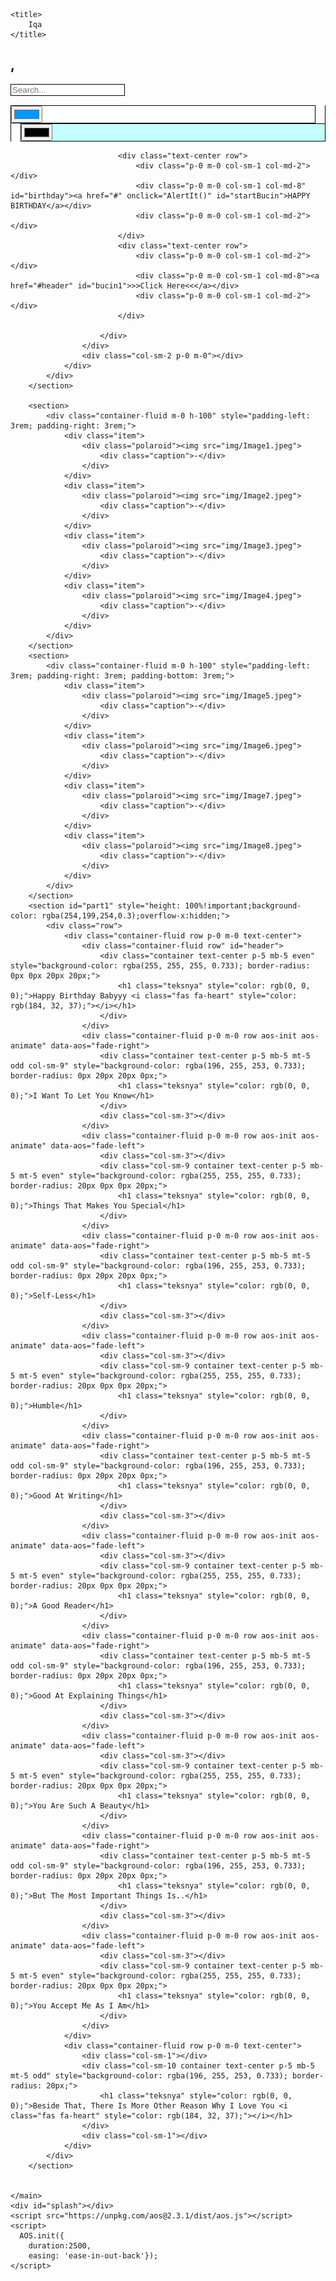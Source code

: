 <!DOCTYPE html>
<html><head>
	<script src="https://ajax.googleapis.com/ajax/libs/jquery/3.5.1/jquery.min.js"></script>
	<link rel="stylesheet" href="https://stackpath.bootstrapcdn.com/bootstrap/4.5.2/css/bootstrap.min.css" integrity="sha384-JcKb8q3iqJ61gNV9KGb8thSsNjpSL0n8PARn9HuZOnIxN0hoP+VmmDGMN5t9UJ0Z" crossorigin="anonymous">
	<script src="https://stackpath.bootstrapcdn.com/bootstrap/4.5.2/js/bootstrap.min.js" integrity="sha384-B4gt1jrGC7Jh4AgTPSdUtOBvfO8shuf57BaghqFfPlYxofvL8/KUEfYiJOMMV+rV" crossorigin="anonymous"></script>
	<script src="https://code.jquery.com/jquery-3.5.1.slim.min.js" integrity="sha384-DfXdz2htPH0lsSSs5nCTpuj/zy4C+OGpamoFVy38MVBnE+IbbVYUew+OrCXaRkfj" crossorigin="anonymous"></script>
	<script src="https://cdn.jsdelivr.net/npm/popper.js@1.16.1/dist/umd/popper.min.js" integrity="sha384-9/reFTGAW83EW2RDu2S0VKaIzap3H66lZH81PoYlFhbGU+6BZp6G7niu735Sk7lN" crossorigin="anonymous"></script>
    <link href="https://unpkg.com/aos@2.3.1/dist/aos.css" rel="stylesheet">
    <link rel="stylesheet" href="https://pro.fontawesome.com/releases/v5.10.0/css/all.css" integrity="sha384-AYmEC3Yw5cVb3ZcuHtOA93w35dYTsvhLPVnYs9eStHfGJvOvKxVfELGroGkvsg+p" crossorigin="anonymous"/>
    <link rel="stylesheet" type="text/css" href="css/style.css">
    
	<title>
		Iqa
	</title>
</head>
<body style="height: 100%; overflow-x: hidden;" data-aos-easing="ease-in-out-back" data-aos-duration="2500" data-aos-delay="0">
	<div class="bg" style="background-image: linear-gradient(-60deg, rgb(196, 255, 253) 50%, rgb(255, 255, 255) 50%);"></div>
	<div class="bg bg2" style="background-image: linear-gradient(-60deg, rgb(196, 255, 253) 50%, rgb(255, 255, 255) 50%);"></div>
	<div class="bg bg3" style="background-image: linear-gradient(-60deg, rgb(196, 255, 253) 50%, rgb(255, 255, 255) 50%);"></div>
	<main class="">
		<section>
			<div class="container-fluid m-0 p-0 center">
				<div class="row h-100 w-100 m-0 p-0">
					<div class="col-sm-2 p-0 m-0">
					</div>
					<div class="col-sm-8 main-text">
                        <div style="color: rgb(0, 0, 0); font-weight: 600;" class="tanggalan text-center p-0 m-0 warna"><span id="tanggal"></span> <span id="tanggal2"></span> <span id="tanggal3"></span></div>
                        <div id="MyClockDisplay" class="clock text-center p-0 m-0 warna" onload="showTime()" style="color: rgb(0, 0, 0);"></div>
						<div class="text-center p-0 m-0 warna" style="color: rgb(0, 0, 0);">
							<h1><span onclick="bahasa()" id="first"></span> <span id="timeOf" onclick="bahasa()"></span>,
							 <span class="txt-rotate" data-period="5000" data-rotate="[ &quot;Iqa&quot;,&quot;Sayangku&quot;, &quot;My Baby&quot;, &quot;Sweetie&quot;]"><span class="wrap" style="border-right: 0.08em solid rgb(255, 255, 255);"></span></span>
							</h1>
						</div>
						<div class="container-fluid p-0 m-0">
							<div class="row text-center">
								<div class="col-sm-1"></div>
								<div class="col-sm-10">
									<form class="text-center" action="https://www.google.com/search?q=">
										<div class="searchbox">
											<input type="search" id="box" name="q" class="search" placeholder="Search..." style="border: 0.1em solid rgb(0, 0, 0); color: rgb(0, 0, 0);">
										</div>
									</form>
								</div>
								<div class="col-sm-1"></div>
							</div>
						</div>
						<div class="container">
							<div class="text-center row" style="padding-top: 15px;">
								<div class="p-0 m-0 col-sm-1 col-md-5"></div>
								<div class="col-sm-5 col-md-1 p-0 m-0" id="kanan" style="padding-right: 15px !important; border-right: 0.05em solid rgb(0, 0, 0);">
									<div id="colpick1" class="float-right" style="background-color: rgb(255, 255, 255); border: 1px solid rgb(0, 0, 0);">
									  <input type="color" id="Primary" class="float-right" value="#0099ff" onchange="changeCol(this.value,0)">
									</div>
								</div>
								<div class="col-sm-5 col-md-1 p-0 m-0" id="kiri" style="padding-left: 15px !important; border-left: 0.05em solid rgb(0, 0, 0);">
									<div id="colpick2" class="float-left" style="background-color: rgb(196, 255, 253); border: 1px solid rgb(0, 0, 0);">
										<input type="color" id="Secondary" class="float-left" value="#000000" onchange="changeCol(this.value,1)">
									</div>
								</div>
								<div class="p-0 m-0 col-sm-1 col-md-5"></div>
			    			</div>
						
			    			<div class="text-center row">
			    				<div class="p-0 m-0 col-sm-1 col-md-2"></div>
                                <div class="p-0 m-0 col-sm-1 col-md-8" id="birthday"><a href="#" onclick="AlertIt()" id="startBucin">HAPPY BIRTHDAY</a></div>
			    				<div class="p-0 m-0 col-sm-1 col-md-2"></div>
                            </div>
			    			<div class="text-center row">
			    				<div class="p-0 m-0 col-sm-1 col-md-2"></div>
			    				<div class="p-0 m-0 col-sm-1 col-md-8"><a href="#header" id="bucin1">>>Click Here<<</a></div>
			    				<div class="p-0 m-0 col-sm-1 col-md-2"></div>
			    			</div>

			    		</div>
					</div>
					<div class="col-sm-2 p-0 m-0"></div>
				</div>
			</div>
		</section>
		
		<section>
			<div class="container-fluid m-0 h-100" style="padding-left: 3rem; padding-right: 3rem;">
				<div class="item">
				    <div class="polaroid"><img src="img/Image1.jpeg">
				    	<div class="caption">-</div>
				    </div>
				</div>
				<div class="item">
				    <div class="polaroid"><img src="img/Image2.jpeg">
				    	<div class="caption">-</div>
				    </div>
				</div>
				<div class="item">
				    <div class="polaroid"><img src="img/Image3.jpeg">
				    	<div class="caption">-</div>
				    </div>
				</div>
				<div class="item">
				    <div class="polaroid"><img src="img/Image4.jpeg">
				    	<div class="caption">-</div>
				    </div>
				</div>
			</div>
		</section>
		<section>
			<div class="container-fluid m-0 h-100" style="padding-left: 3rem; padding-right: 3rem; padding-bottom: 3rem;">
				<div class="item">
				    <div class="polaroid"><img src="img/Image5.jpeg">
				    	<div class="caption">-</div>
				    </div>
				</div>
				<div class="item">
				    <div class="polaroid"><img src="img/Image6.jpeg">
				    	<div class="caption">-</div>
				    </div>
				</div>
				<div class="item">
				    <div class="polaroid"><img src="img/Image7.jpeg">
				    	<div class="caption">-</div>
				    </div>
				</div>
				<div class="item">
				    <div class="polaroid"><img src="img/Image8.jpeg">
				    	<div class="caption">-</div>
				    </div>
				</div>
			</div>
		</section>
		<section id="part1" style="height: 100%!important;background-color: rgba(254,199,254,0.3);overflow-x:hidden;">
			<div class="row">
				<div class="container-fluid row p-0 m-0 text-center">
					<div class="container-fluid row" id="header">
						<div class="container text-center p-5 mb-5 even" style="background-color: rgba(255, 255, 255, 0.733); border-radius: 0px 0px 20px 20px;">
							<h1 class="teksnya" style="color: rgb(0, 0, 0);">Happy Birthday Babyyy <i class="fas fa-heart" style="color: rgb(184, 32, 37);"></i></h1>
						</div>
					</div>
					<div class="container-fluid p-0 m-0 row aos-init aos-animate" data-aos="fade-right">
						<div class="container text-center p-5 mb-5 mt-5 odd col-sm-9" style="background-color: rgba(196, 255, 253, 0.733); border-radius: 0px 20px 20px 0px;">
							<h1 class="teksnya" style="color: rgb(0, 0, 0);">I Want To Let You Know</h1>
						</div>
						<div class="col-sm-3"></div>
					</div>
					<div class="container-fluid p-0 m-0 row aos-init aos-animate" data-aos="fade-left">
						<div class="col-sm-3"></div>
						<div class="col-sm-9 container text-center p-5 mb-5 mt-5 even" style="background-color: rgba(255, 255, 255, 0.733); border-radius: 20px 0px 0px 20px;">
							<h1 class="teksnya" style="color: rgb(0, 0, 0);">Things That Makes You Special</h1>
						</div>
					</div>
					<div class="container-fluid p-0 m-0 row aos-init aos-animate" data-aos="fade-right">
						<div class="container text-center p-5 mb-5 mt-5 odd col-sm-9" style="background-color: rgba(196, 255, 253, 0.733); border-radius: 0px 20px 20px 0px;">
							<h1 class="teksnya" style="color: rgb(0, 0, 0);">Self-Less</h1>
						</div>
						<div class="col-sm-3"></div>
					</div>
					<div class="container-fluid p-0 m-0 row aos-init aos-animate" data-aos="fade-left">
						<div class="col-sm-3"></div>
						<div class="col-sm-9 container text-center p-5 mb-5 mt-5 even" style="background-color: rgba(255, 255, 255, 0.733); border-radius: 20px 0px 0px 20px;">
							<h1 class="teksnya" style="color: rgb(0, 0, 0);">Humble</h1>
						</div>
					</div>
					<div class="container-fluid p-0 m-0 row aos-init aos-animate" data-aos="fade-right">
						<div class="container text-center p-5 mb-5 mt-5 odd col-sm-9" style="background-color: rgba(196, 255, 253, 0.733); border-radius: 0px 20px 20px 0px;">
							<h1 class="teksnya" style="color: rgb(0, 0, 0);">Good At Writing</h1>
						</div>
						<div class="col-sm-3"></div>
					</div>
					<div class="container-fluid p-0 m-0 row aos-init aos-animate" data-aos="fade-left">
						<div class="col-sm-3"></div>
						<div class="col-sm-9 container text-center p-5 mb-5 mt-5 even" style="background-color: rgba(255, 255, 255, 0.733); border-radius: 20px 0px 0px 20px;">
							<h1 class="teksnya" style="color: rgb(0, 0, 0);">A Good Reader</h1>
						</div>
					</div>
					<div class="container-fluid p-0 m-0 row aos-init aos-animate" data-aos="fade-right">
						<div class="container text-center p-5 mb-5 mt-5 odd col-sm-9" style="background-color: rgba(196, 255, 253, 0.733); border-radius: 0px 20px 20px 0px;">
							<h1 class="teksnya" style="color: rgb(0, 0, 0);">Good At Explaining Things</h1>
						</div>
						<div class="col-sm-3"></div>
					</div>
					<div class="container-fluid p-0 m-0 row aos-init aos-animate" data-aos="fade-left">
						<div class="col-sm-3"></div>
						<div class="col-sm-9 container text-center p-5 mb-5 mt-5 even" style="background-color: rgba(255, 255, 255, 0.733); border-radius: 20px 0px 0px 20px;">
							<h1 class="teksnya" style="color: rgb(0, 0, 0);">You Are Such A Beauty</h1>
						</div>
					</div>
					<div class="container-fluid p-0 m-0 row aos-init aos-animate" data-aos="fade-right">
						<div class="container text-center p-5 mb-5 mt-5 odd col-sm-9" style="background-color: rgba(196, 255, 253, 0.733); border-radius: 0px 20px 20px 0px;">
							<h1 class="teksnya" style="color: rgb(0, 0, 0);">But The Most Important Things Is..</h1>
						</div>
						<div class="col-sm-3"></div>
					</div>
					<div class="container-fluid p-0 m-0 row aos-init aos-animate" data-aos="fade-left">
						<div class="col-sm-3"></div>
						<div class="col-sm-9 container text-center p-5 mb-5 mt-5 even" style="background-color: rgba(255, 255, 255, 0.733); border-radius: 20px 0px 0px 20px;">
							<h1 class="teksnya" style="color: rgb(0, 0, 0);">You Accept Me As I Am</h1>
						</div>
					</div>
				</div>
				<div class="container-fluid row p-0 m-0 text-center">
					<div class="col-sm-1"></div>
					<div class="col-sm-10 container text-center p-5 mb-5 mt-5 odd" style="background-color: rgba(196, 255, 253, 0.733); border-radius: 20px;">
						<h1 class="teksnya" style="color: rgb(0, 0, 0);">Beside That, There Is More Other Reason Why I Love You <i class="fas fa-heart" style="color: rgb(184, 32, 37);"></i></h1>
					</div>
					<div class="col-sm-1"></div>
				</div>
			</div>
		</section>
		
		
	</main>
	<div id="splash"></div>
	<script src="https://unpkg.com/aos@2.3.1/dist/aos.js"></script>
	<script>
	  AOS.init({
	  	duration:2500,
	  	easing: 'ease-in-out-back'});
	</script>

<script type="text/javascript">
	$(document).ready( function() {
	    $("#box").on("focus", function( e ) {
	        $('#b1').show();
	    });
	});
	var TxtRotate = function(el, toRotate, period) {
	  this.toRotate = toRotate;
	  this.el = el;
	  this.loopNum = 0;
	  this.period = parseInt(period, 10) || 2000;
	  this.txt = '';
	  this.tick();
	  this.isDeleting = false;
	};

	TxtRotate.prototype.tick = function() {
	  var i = this.loopNum % this.toRotate.length;
	  var fullTxt = this.toRotate[i];

	  if (this.isDeleting) {
	    this.txt = fullTxt.substring(0, this.txt.length - 1);
	  } else {
	    this.txt = fullTxt.substring(0, this.txt.length + 1);
	  }

	  this.el.innerHTML = '<span class="wrap">'+this.txt+'</span>';

	  var that = this;
	  var delta = 300 - Math.random() * 100;

	  if (this.isDeleting) { delta /= 2; }

	  if (!this.isDeleting && this.txt === fullTxt) {
	    delta = this.period;
	    this.isDeleting = true;
	  } else if (this.isDeleting && this.txt === '') {
	    this.isDeleting = false;
	    this.loopNum++;
	    delta = 500;
	  }

	  setTimeout(function() {
	    that.tick();
	  }, delta);
	};

	window.onload = function() {
	  var css = document.createElement("style");
	  css.type = "text/css";
	  css.innerHTML = ".txt-rotate > .wrap { border-right: 0.08em solid rgba(255,255,255,1) }";
	  document.body.appendChild(css);
	  var elements = document.getElementsByClassName('txt-rotate');
	  for (var i=0; i<elements.length; i++) {
	    var toRotate = elements[i].getAttribute('data-rotate');
	    var period = elements[i].getAttribute('data-period');
	    if (toRotate) {
	      new TxtRotate(elements[i], JSON.parse(toRotate), period);
	    }
	  }
	};
	function blink(){
	  var elements = document.getElementsByClassName('wrap');
	  for (var i=0; i<elements.length; i++){
	  	elements[i].style.borderRight = "0.08em solid rgba(255,255,255,1)";
	  }
	  if (TxtRotate.isDeleting){
	  	setTimeout(blink,700);
	  }else{
	  	setTimeout(unblink, 700);
	  }
	}
	function unblink(){
	  var elements = document.getElementsByClassName('wrap');
	  for (var i=0; i<elements.length; i++){
	  	elements[i].style.borderRight = "0.08em solid rgba(255,255,255,0)";
	  }
	  setTimeout(blink, 700);
	}
	blink();
</script>
<script type="text/javascript">
	var check = 0;
	var first = ["Good"]
	var kataPagi = ["Morning"];
	var kataSiang = ["Afternoon"];
	var kataSore = ["Evening"]
	var kataMalam = ["Night"]
	//Indo, Inggris, Chinese(Simplified), Korean, French, Japanese, Spanish
	function getRandomInt(max){
		return Math.floor(Math.random()*Math.floor(max));
	}
	var langu = getRandomInt(first.length);

	function fade(element) {
    	var op = 1;  // initial opacity
    	var timer = setInterval(function () {
        	if (op <= 0.1){
            	clearInterval(timer);
            	element.style.display = 'none';
        	}
        	element.style.opacity = op;
        	element.style.filter = 'alpha(opacity=' + op * 100 + ")";
        	op -= op * 0.1;
    	}, 50);
	}

	function unfade(element) {
	    var op = 0.1;  // initial opacity
	    element.style.display = 'block';
	    var timer = setInterval(function () {
	        if (op >= 1){
	            clearInterval(timer);
	        }
	        element.style.opacity = op;
	        element.style.filter = 'alpha(opacity=' + op * 100 + ")";
	        op += op * 0.1;
	    }, 60);
	}

	function bahasa(){
		langu++;
		if (langu>(first.length)-1){
			langu = 0;
		}
		var date = new Date();
		var h = date.getHours();
		if(h>0 && h<11){//Morning
	    	var second = kataPagi;
	    	document.getElementById("first").innerText = first[langu];
	    	document.getElementById("timeOf").innerText = second[langu];
	    }else if(h>10 && h<16){//Afternoon
	    	var second = kataSiang;
	    	document.getElementById("first").innerText = first[langu];
	    	document.getElementById("timeOf").innerText = second[langu];
	    }else if(h>15 && h<19){//Evening
	    	var second = kataSore;
	    	document.getElementById("first").innerText = first[langu];
	    	document.getElementById("timeOf").innerText = second[langu];
	    }else{//Night
	    	var second = kataMalam;
	    	document.getElementById("first").innerText = first[langu];
	    	document.getElementById("timeOf").innerText = second[langu];
	    }
	}

	function showTime(){
        var date = new Date();
        tanggalan = date.getDate();
        var months = ["January","February","March","April","May","June","July","August","September","October","November","December"];
        tanggalan2 = months[date.getMonth()];
        tanggalan3 = date.getFullYear()
	    var h = date.getHours(); // 0 - 23
	    var m = date.getMinutes(); // 0 - 59
	    var s = date.getSeconds(); // 0 - 59
	    var oneDay = 24 * 60 * 60 * 1000; // hours*minutes*seconds*milliseconds
		var firstDate = new Date(2021, 0, 26);
        document.getElementById("tanggal").innerText = tanggalan;
        document.getElementById("tanggal2").innerText = tanggalan2;
        document.getElementById("tanggal3").innerText = tanggalan3;
        var days = (Math.abs(firstDate - date) / oneDay);
        if (days >= 0.5 && days < 1){
            document.getElementById("birthday").style.display = "block";
        }else{
            document.getElementById("birthday").style.display = "block";
        }
		var hari = days;
	    h = (h < 10) ? "0" + h : h;
	    m = (m < 10) ? "0" + m : m;
	    document.getElementById("days").innerText = hari;
	    var time = h + ":" + m;
	    document.getElementById("MyClockDisplay").innerText = time;
	    document.getElementById("MyClockDisplay").textContent = time;
	    if(h>0 && h<11){
	    	var second = kataPagi;
	    	document.getElementById("timeOf").innerText = second[langu];
	    }else if(h>10 && h<16){
	    	var second = kataSiang;
	    	document.getElementById("timeOf").innerText = second[langu];
	    }else if(h>15 && h<19){
	    	var second = kataSore;
	    	document.getElementById("timeOf").innerText = second[langu];
	    }else{
	    	var second = kataMalam;
	    	document.getElementById("timeOf").innerText = second[langu];
	    }

	    //Hourly and first time check
	    var warna = document.getElementsByClassName("warna");
	    var primary = "#000000";
	    var secondary = "#0000ff";
	    var warnanya = "red";
	    if(m == 59 && s == 58){
	    	var splash = document.getElementById("splash");
	    	unfade(splash);
	    	splash.style.display = 'block';
	    }
	    if(s == 0 && m == 0){
	    	var splash = document.getElementById("splash");
	    	fade(splash);
	    	setTimeout(function(){
	    		splash.style.display = 'none';
	    	},1000);
	    	if(h>5 && h<11){
			    primary = "#ffffff";
	    		secondary = "#fee1aa";
	    		warnanya = "#000000";
	    	}else if(h>10 && h<16){
	    		primary = "#ffffff";
	    		secondary = "#c4fffd";
	    		warnanya = "#000000";
	    	}else if(h>15 && h<19){
	    		primary = "#fee39e";
	    		secondary = "#feffac";
	    		warnanya = "#000000";
	    	}else{
	    		primary = "#959595";
	    		secondary = "#000000";
	    		warnanya = "#ffffff";
	    	}
	    	var teksnya = document.getElementsByClassName("teksnya");
	    	for(i = 0; i < teksnya.length; i++){
		    	teksnya[i].style.color = warnanya;
		    }
	    	var even = document.getElementsByClassName("even");
		    for(i = 0; i < even.length; i++){
		    	even[i].style.backgroundColor = primary+"bb";
		    }
		    var odd = document.getElementsByClassName("odd");
		    for(i = 0; i < odd.length; i++){
		    	odd[i].style.backgroundColor = secondary+"bb";
		    }
	    	var cols = document.getElementsByClassName("bg");
	    	document.getElementById("Secondary").value = secondary;
	    	document.getElementById("Primary").value = primary;
		    for(i = 0; i < cols.length; i++){
		    	cols[i].style.backgroundImage = "linear-gradient(-60deg,"+secondary+" 50%, "+primary+" 50%)";
		    }
			for(i = 0; i < warna.length; i++){
			    warna[i].style.color = warnanya;
			}
			var cols = document.getElementsByClassName("bg");
		    for(i = 0; i < cols.length; i++){
		    	cols[i].style.backgroundImage = "linear-gradient(-60deg,"+secondary+" 50%, "+primary+" 50%)";
		    }
			for(i = 0; i < warna.length; i++){
			    warna[i].style.color = warnanya;
			}
			var searchCol = document.getElementsByClassName("search");
			for(i = 0; i < searchCol.length; i++){
		    	searchCol[i].style.border = "0.1em solid "+warnanya;
		    	searchCol[i].style.color = warnanya;
		    }
		    document.getElementById("kanan").style.borderRight = "0.05em solid "+warnanya;
		    document.getElementById("kiri").style.borderLeft = "0.05em solid "+warnanya;
			document.getElementById("colpick1").style.backgroundColor = primary;
			document.getElementById("colpick1").style.border = "1px solid "+warnanya;
			document.getElementById("colpick2").style.backgroundColor = secondary;
			document.getElementById("colpick2").style.border = "1px solid "+warnanya;
	    }else if(check === 0){
	    	if(h>5 && h<11){
			    primary = "#ffffff";
	    		secondary = "#fee1aa";
	    		warnanya = "#000000";
	    	}else if(h>10 && h<16){
	    		primary = "#ffffff";
	    		secondary = "#c4fffd";
	    		warnanya = "#000000";
	    	}else if(h>15 && h<19){
	    		primary = "#fee39e";
	    		secondary = "#feffac";
	    		warnanya = "#000000";
	    	}else{
	    		primary = "#959595";
	    		secondary = "#000000";
	    		warnanya = "#ffffff";
	    	}
	    	var teksnya = document.getElementsByClassName("teksnya");
	    	for(i = 0; i < teksnya.length; i++){
		    	teksnya[i].style.color = warnanya;
		    }
	    	var even = document.getElementsByClassName("even");
		    for(i = 0; i < even.length; i++){
		    	even[i].style.backgroundColor = primary+"bb";
		    }
		    var odd = document.getElementsByClassName("odd");
		    for(i = 0; i < odd.length; i++){
		    	odd[i].style.backgroundColor = secondary+"bb";
		    }
	    	var cols = document.getElementsByClassName("bg");
	    	document.getElementById("Secondary").value = secondary;
	    	document.getElementById("Primary").value = primary;
		    for(i = 0; i < cols.length; i++){
		    	cols[i].style.backgroundImage = "linear-gradient(-60deg,"+secondary+" 50%, "+primary+" 50%)";
		    }
			for(i = 0; i < warna.length; i++){
			    warna[i].style.color = warnanya;
			}
			var searchCol = document.getElementsByClassName("search");
			for(i = 0; i < searchCol.length; i++){
		    	searchCol[i].style.border = "0.1em solid "+warnanya;
		    	searchCol[i].style.color = warnanya;
		    }
		    document.getElementById("kanan").style.borderRight = "0.05em solid "+warnanya;
		    document.getElementById("kiri").style.borderLeft = "0.05em solid "+warnanya;
			document.getElementById("colpick1").style.backgroundColor = primary;
			document.getElementById("colpick1").style.border = "1px solid "+warnanya;
			document.getElementById("colpick2").style.backgroundColor = secondary;
			document.getElementById("colpick2").style.border = "1px solid "+warnanya;
	    }
	    check = 1;
	    
	    setTimeout(showTime, 1000);
	    
	}


	function AlertIt() {
		alert('Happy Birthday Baby <3');
		alert("I'm the luckiest person in the whole world because you become mine");
		alert("I love you, and I'm glad that you know it");
        alert("I wish you always be healthy,");
        alert("You can overcome all your problem")
        alert("and I will always be here for you <3")
        alert("I wish all the best for you Baby")
        alert("Thanks for everything <3");
		document.getElementById("part1").style.display = "block";
		document.getElementById("startBucin").style.display = "none";
		document.getElementById("bucin1").style.display = "block";
		console.log("If you see this, I love you nyam :)");
	}

	function changeCol(col,stat){
		if(stat==0){
			var primary = col;
			var secondary = document.getElementById("Secondary").value;
		}else
		{
			var primary = document.getElementById("Primary").value;
	    	var secondary = col;
		}
		document.getElementById("colpick1").style.backgroundColor = primary;
		document.getElementById("colpick2").style.backgroundColor = secondary;
	    var even = document.getElementsByClassName("even");
		for(i = 0; i < even.length; i++){
		   	even[i].style.backgroundColor = primary+"bb";
		}
		var odd = document.getElementsByClassName("odd");
		for(i = 0; i < odd.length; i++){
		    odd[i].style.backgroundColor = secondary+"bb";
		}
	    var cols = document.getElementsByClassName("bg");
	    for(i = 0; i < cols.length; i++){
	    	cols[i].style.backgroundImage = "linear-gradient(-60deg,"+secondary+" 50%, "+primary+" 50%)";
	    }
	}
	bahasa();
	showTime();
</script>

<style type="text/css">.txt-rotate > .wrap { border-right: 0.08em solid rgba(255,255,255,1) }</style></body></html>
